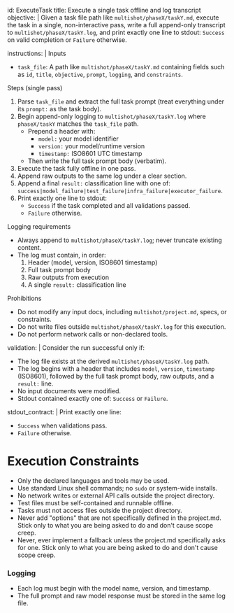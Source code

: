 id: ExecuteTask
title: Execute a single task offline and log transcript
objective: |
  Given a task file path like `multishot/phaseX/taskY.md`, execute the task
  in a single, non-interactive pass, write a full
  append-only transcript to `multishot/phaseX/taskY.log`, and print exactly one line
  to stdout: `Success` on valid completion or `Failure` otherwise.

instructions: |
  Inputs
  - `task_file`: A path like `multishot/phaseX/taskY.md` containing fields such as
    `id`, `title`, `objective`, `prompt`, `logging`, and `constraints`.

  Steps (single pass)
  1) Parse `task_file` and extract the full task prompt (treat everything under its `prompt:` as the task body).
  2) Begin append-only logging to `multishot/phaseX/taskY.log` where `phaseX/taskY` matches the `task_file` path.
     - Prepend a header with:
       - `model:` your model identifier
       - `version:` your model/runtime version
       - `timestamp:` ISO8601 UTC timestamp
     - Then write the full task prompt body (verbatim).
  3) Execute the task fully offline in one pass.
  4) Append raw outputs to the same log under a clear section.
  5) Append a final `result:` classification line with one of:
     `success|model_failure|test_failure|infra_failure|executor_failure`.
  6) Print exactly one line to stdout:
     - `Success` if the task completed and all validations passed.
     - `Failure` otherwise.

  Logging requirements
  - Always append to `multishot/phaseX/taskY.log`; never truncate existing content.
  - The log must contain, in order:
    1) Header (model, version, ISO8601 timestamp)
    2) Full task prompt body
    3) Raw outputs from execution
    4) A single `result:` classification line

  Prohibitions
  - Do not modify any input docs, including `multishot/project.md`, specs, or constraints.
  - Do not write files outside `multishot/phaseX/taskY.log` for this execution.
  - Do not perform network calls or non-declared tools.

validation: |
  Consider the run successful only if:
  - The log file exists at the derived `multishot/phaseX/taskY.log` path.
  - The log begins with a header that includes `model`, `version`, `timestamp` (ISO8601),
    followed by the full task prompt body, raw outputs, and a `result:` line.
  - No input documents were modified.
  - Stdout contained exactly one of: `Success` or `Failure`.

stdout_contract: |
  Print exactly one line:
  - `Success` when validations pass.
  - `Failure` otherwise.

# Execution Constraints

- Only the declared languages and tools may be used.
- Use standard Linux shell commands; no `sudo` or system-wide installs.
- No network writes or external API calls outside the project directory.
- Test files must be self-contained and runnable offline.
- Tasks must not access files outside the project directory.
- Never add "options" that are not specifically defined in the project.md.  Stick only to what you are being asked to do and don't cause scope creep.
- Never, ever implement a fallback unless the project.md specifically asks for one.  Stick only to what you are being asked to do and don't cause scope creep.

### Logging
- Each log must begin with the model name, version, and timestamp.
- The full prompt and raw model response must be stored in the same log file.